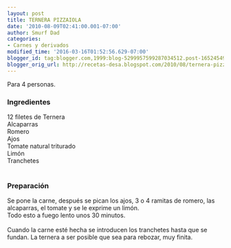 ```yaml
---
layout: post
title: TERNERA PIZZAIOLA
date: '2010-08-09T02:41:00.001-07:00'
author: Smurf Dad
categories:
- Carnes y derivados
modified_time: '2016-03-16T01:52:56.629-07:00'
blogger_id: tag:blogger.com,1999:blog-5299957599287034512.post-1652454964521234728
blogger_orig_url: http://recetas-desa.blogspot.com/2010/08/ternera-pizzaiola.html
---
```


Para 4 personas.<br /><h3>Ingredientes</h3>12 filetes de Ternera<br />Alcaparras<br />Romero<br />Ajos<br />Tomate natural triturado<br />Limón<br />Tranchetes<br /><br /><h3>Preparación</h3>Se pone la carne, después se pican los ajos, 3 o 4 ramitas de romero, las alcaparras, el tomate y se le exprime un limón.<br />Todo esto a fuego lento unos 30 minutos.<br /><br />Cuando la carne esté hecha se introducen los tranchetes hasta que se fundan. La ternera a ser posible que sea para rebozar, muy finita.